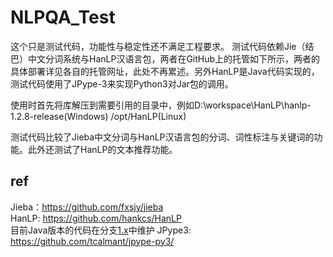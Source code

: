 # NLPQA_Test
这个只是测试代码，功能性与稳定性还不满足工程要求。
测试代码依赖Jie（结巴）中文分词系统与HanLP汉语言包，两者在GitHub上的托管如下所示，两者的具体部署详见各自的托管网址，此处不再累述。另外HanLP是Java代码实现的，测试代码使用了JPype-3来实现Python3对Jar包的调用。

使用时首先将库解压到需要引用的目录中，例如D:\workspace\HanLP\hanlp-1.2.8-release(Windows)  /opt/HanLP(Linux)

测试代码比较了Jieba中文分词与HanLP汉语言包的分词、词性标注与关键词的功能。此外还测试了HanLP的文本推荐功能。

## ref
Jieba：https://github.com/fxsjy/jieba<br> 
HanLP: https://github.com/hankcs/HanLP<br>
目前Java版本的代码在分支[1.x](https://github.com/hankcs/HanLP/tree/1.x)中维护
JPype3: https://github.com/tcalmant/jpype-py3/<br>

